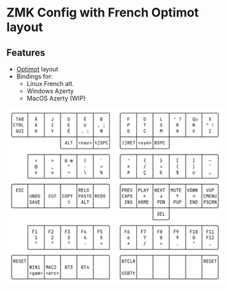 # ZMK Config with French Optimot layout

## Features

- [Optimot](https://optimot.fr/) layout
- Bindings for:
    - Linux French alt.
    - Windows Azerty
    - MacOS Azerty (WIP)

![layers](layers.png)
